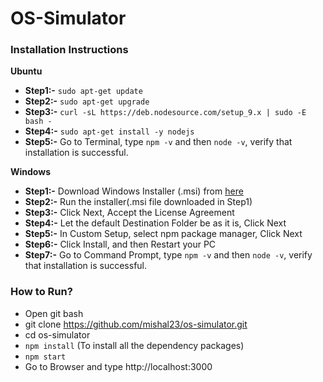# OS-Simulator
### Installation Instructions
<b>Ubuntu</b>
- **Step1:-** `sudo apt-get update`
- **Step2:-** `sudo apt-get upgrade`
- **Step3:-** `curl -sL https://deb.nodesource.com/setup_9.x | sudo -E bash -`
- **Step4:-** `sudo apt-get install -y nodejs`
- **Step5:-** Go to Terminal, type `npm -v` and then `node -v`, verify that installation is successful.

<b>Windows</b>
- **Step1:-** Download Windows Installer (.msi) from [here](https://nodejs.org/en/download/)
- **Step2:-** Run the installer(.msi file downloaded in Step1)
- **Step3:-** Click Next, Accept the License Agreement
- **Step4:-** Let the default Destination Folder be as it is, Click Next
- **Step5:-** In Custom Setup, select npm package manager, Click Next
- **Step6:-** Click Install, and then Restart your PC
- **Step7:-** Go to Command Prompt, type `npm -v` and then `node -v`, verify that installation is successful.

### How to Run?
- Open git bash
- git clone https://github.com/mishal23/os-simulator.git
- cd os-simulator
- `npm install` (To install all the dependency packages)
- `npm start`
- Go to Browser and type http://localhost:3000